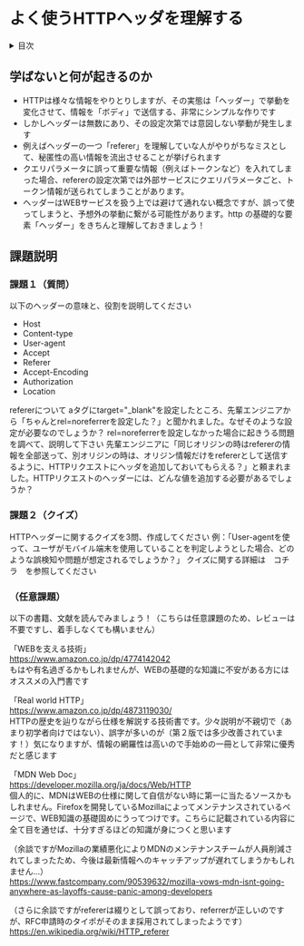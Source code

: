 # よく使うHTTPヘッダを理解する

<!-- START doctoc generated TOC please keep comment here to allow auto update -->
<!-- DON'T EDIT THIS SECTION, INSTEAD RE-RUN doctoc TO UPDATE -->
<details>
<summary>目次</summary>

- [学ばないと何が起きるのか](#%E5%AD%A6%E3%81%B0%E3%81%AA%E3%81%84%E3%81%A8%E4%BD%95%E3%81%8C%E8%B5%B7%E3%81%8D%E3%82%8B%E3%81%AE%E3%81%8B)
- [課題説明](#%E8%AA%B2%E9%A1%8C%E8%AA%AC%E6%98%8E)
  - [課題１（質問）](#%E8%AA%B2%E9%A1%8C%EF%BC%91%E8%B3%AA%E5%95%8F)
  - [課題２（クイズ）](#%E8%AA%B2%E9%A1%8C%EF%BC%92%E3%82%AF%E3%82%A4%E3%82%BA)
  - [（任意課題）](#%E4%BB%BB%E6%84%8F%E8%AA%B2%E9%A1%8C)

</details>
<!-- END doctoc generated TOC please keep comment here to allow auto update -->

## 学ばないと何が起きるのか

* HTTPは様々な情報をやりとりしますが、その実態は「ヘッダー」で挙動を変化させて、情報を「ボディ」で送信する、非常にシンプルな作りです
* しかしヘッダーは無数にあり、その設定次第では意図しない挙動が発生します
* 例えばヘッダーの一つ「referer」を理解していな人がやりがちなミスとして、秘匿性の高い情報を流出させることが挙げられます
* クエリパラメータに誤って重要な情報（例えばトークンなど）を入れてしまった場合、refererの設定次第では外部サービスにクエリパラメータごと、トークン情報が送られてしまうことがあります。
* ヘッダーはWEBサービスを扱う上では避けて通れない概念ですが、誤って使ってしまうと、予想外の挙動に繋がる可能性があります。http の基礎的な要素「ヘッダー」をきちんと理解しておきましょう！

## 課題説明

### 課題１（質問）

以下のヘッダーの意味と、役割を説明してください
* Host
* Content-type
* User-agent
* Accept
* Referer
* Accept-Encoding
* Authorization
* Location

refererについて
aタグにtarget="_blank"を設定したところ、先輩エンジニアから「ちゃんとrel=noreferrerを設定した？」と聞かれました。なぜそのような設定が必要なのでしょうか？
rel=noreferrerを設定しなかった場合に起きうる問題を調べて、説明して下さい
先輩エンジニアに「同じオリジンの時はrefererの情報を全部送って、別オリジンの時は、オリジン情報だけをrefererとして送信するように、HTTPリクエストにヘッダを追加しておいてもらえる？」と頼まれました。HTTPリクエストのヘッダーには、どんな値を追加する必要があるでしょうか？


### 課題２（クイズ）

HTTPヘッダーに関するクイズを3問、作成してください
例：「User-agentを使って、ユーザがモバイル端末を使用していることを判定しようとした場合、どのような誤検知や問題が想定されるでしょうか？」
クイズに関する詳細は　コチラ　を参照してください


### （任意課題）

以下の書籍、文献を読んでみましょう！（こちらは任意課題のため、レビューは不要ですし、着手しなくても構いません）

「WEBを支える技術」  
https://www.amazon.co.jp/dp/4774142042  
もはや有名過ぎるかもしれませんが、WEBの基礎的な知識に不安がある方にはオススメの入門書です

「Real world HTTP」  
https://www.amazon.co.jp/dp/4873119030/  
HTTPの歴史を辿りながら仕様を解説する技術書です。少々説明が不親切で（あまり初学者向けではない）、誤字が多いのが（第２版では多少改善されています！）気になりますが、情報の網羅性は高いので手始めの一冊として非常に優秀だと感じます

「MDN Web Doc」  
https://developer.mozilla.org/ja/docs/Web/HTTP  
個人的に、MDNはWEBの仕様に関して自信がない時に第一に当たるソースかもしれません。Firefoxを開発しているMozillaによってメンテナンスされているページで、WEB知識の基礎固めにうってつけです。こちらに記載されている内容に全て目を通せば、十分すぎるほどの知識が身につくと思います

（余談ですがMozillaの業績悪化によりMDNのメンテナンスチームが人員削減されてしまったため、今後は最新情報へのキャッチアップが遅れてしまうかもしれません...）  
https://www.fastcompany.com/90539632/mozilla-vows-mdn-isnt-going-anywhere-as-layoffs-cause-panic-among-developers

（さらに余談ですがrefererは綴りとして誤っており、referrerが正しいのですが、RFC申請時のタイポがそのまま採用されてしまったようです）  
https://en.wikipedia.org/wiki/HTTP_referer
